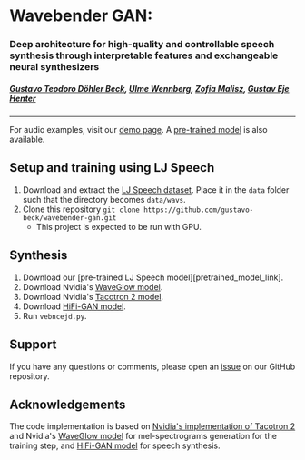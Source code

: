 # Wavebender GAN:
### Deep architecture for high-quality and controllable speech synthesis through interpretable features and exchangeable neural synthesizers
##### [Gustavo Teodoro Döhler Beck][gustavo_profile], [Ulme Wennberg][ulme_profile], [Zofia Malisz][zofia_profile], [Gustav Eje Henter][gustav_profile]
---

[paper_link]: https://arxiv.org/abs/2108.13320
[gustav_profile]: https://people.kth.se/~ghe/
[gustavo_profile]: https://www.linkedin.com/in/gustavotbeck/
[ulme_profile]: https://www.kth.se/profile/ulme
[zofia_profile]: https://www.kth.se/profile/malisz
[demo_page]: 
[pretrained_model_link]: 
[ljspeech_link]: https://keithito.com/LJ-Speech-Dataset/
[github_link]: https://github.com/gustavo-beck/wavebender-gan
[github_new_issue_link]: https://github.com/gustavo-beck/wavebender-gan/issues/new
[tacotron2_link]: https://github.com/NVIDIA/tacotron2
[nvidia_waveglow_link]: https://drive.google.com/file/d/1rpK8CzAAirq9sWZhe9nlfvxMF1dRgFbF/view
[hifi_link]: https://github.com/jik876/hifi-gan

For audio examples, visit our [demo page][demo_page]. A [pre-trained model](pretrained_model_link) is also available.

## Setup and training using LJ Speech
1. Download and extract the [LJ Speech dataset][ljspeech_link]. Place it in the `data` folder such that the directory becomes `data/wavs`.
2. Clone this repository ```git clone https://github.com/gustavo-beck/wavebender-gan.git``` 
   * This project is expected to be run with GPU.

## Synthesis
1. Download our [pre-trained LJ Speech model][pretrained_model_link]. 
2. Download Nvidia's [WaveGlow model][nvidia_waveglow_link].
3. Download Nvidia's [Tacotron 2 model][tacotron2_link].
4. Download [HiFi-GAN model][hifi_link].
5. Run ```vebncejd.py```.

## Support
If you have any questions or comments, please open an [issue][github_new_issue_link] on our GitHub repository.

## Acknowledgements
The code implementation is based on [Nvidia's implementation of Tacotron 2][tacotron2_link] and Nvidia's [WaveGlow model][nvidia_waveglow_link] for mel-spectrograms generation for the training step, and [HiFi-GAN model][hifi_link] for speech synthesis.
